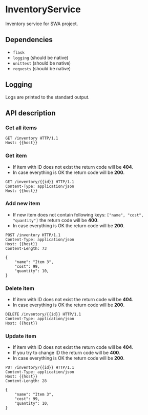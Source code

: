 # InventoryService

Inventory service for SWA project.

## Dependencies

- `flask`
- `logging` (should be native)
- `unittest` (should be native)
- `requests` (should be native)

## Logging

Logs are printed to the standard output.

## API description

### Get all items

```HTTP
GET /inventory HTTP/1.1
Host: {{host}}
```

### Get item

- If item with ID does not exist the return code will be **404**. 
- In case everything is OK the return code will be **200**.

```HTTP
GET /inventory/{{id}} HTTP/1.1
Content-Type: application/json
Host: {{host}}
```

### Add new item

- If new item does not contain following keys: `["name", "cost", "quantity"]` the return code will be **400**. 
- In case everything is OK the return code will be **200**.

```HTTP
POST /inventory HTTP/1.1
Content-Type: application/json
Host: {{host}}
Content-Length: 73

{
    "name": "Item 3",
    "cost": 99,
    "quantity": 10,
}
```

### Delete item

- If item with ID does not exist the return code will be **404**. 
- In case everything is OK the return code will be **200**.

```HTTP
DELETE /inventory/{{id}} HTTP/1.1
Content-Type: application/json
Host: {{host}}
```

### Update item

- If item with ID does not exist the return code will be **404**.
- If you try to change ID the return code will be **400**.
- In case everything is OK the return code will be **200**.

```HTTP
PUT /inventory/{{id}} HTTP/1.1
Content-Type: application/json
Host: {{host}}
Content-Length: 28

{
    "name": "Item 3",
    "cost": 99,
    "quantity": 10,
}
```
